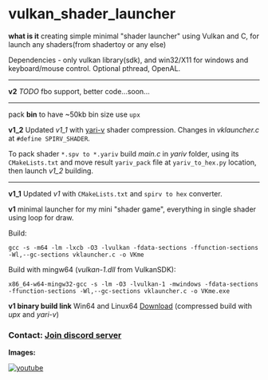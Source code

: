 # vulkan_shader_launcher

**what is it** creating simple minimal "shader launcher" using Vulkan and C, for launch any shaders(from shadertoy or any else)

Dependencies - only vulkan library(sdk), and win32/X11 for windows and keyboard/mouse control. Optional pthread, OpenAL.

___

**v2** *TODO* fbo support, better code...soon...
___

pack **bin** to have ~50kb bin size use `upx`

**v1_2** Updated *v1_1* with [yari-v](https://github.com/sheredom/yari-v) shader compression. Changes in *vklauncher.c* at `#define SPIRV_SHADER`.

To pack shader `*.spv to *.yariv` build *main.c* in *yariv* folder, using its `CMakeLists.txt` and move  result `yariv_pack` file at `yariv_to_hex.py` location, then launch *v1_2* building.
___

**v1_1** Updated *v1* with `CMakeLists.txt` and `spirv to hex` converter. 

**v1** minimal launcher for my mini "shader game", everything in single shader using loop for draw. 

Build:
```
gcc -s -m64 -lm -lxcb -O3 -lvulkan -fdata-sections -ffunction-sections -Wl,--gc-sections vklauncher.c -o VKme
```
Build with mingw64 (*vulkan-1.dll* from VulkanSDK):
```
x86_64-w64-mingw32-gcc -s -lm -O3 -lvulkan-1 -mwindows -fdata-sections -ffunction-sections -Wl,--gc-sections vklauncher.c -o VKme.exe
```

**v1 binary build link** Win64 and Linux64 [Download](https://danilw.github.io/GLSL-howto/vulkan_sh_launcher/v1/v1.zip) (compressed build with *upx* and *yari-v*)

### Contact: [**Join discord server**](https://discord.gg/JKyqWgt)

**Images:** 

[![youtube](https://danilw.github.io/GLSL-howto/vulkan_sh_launcher/v1/v1yt.jpg)](https://youtu.be/5Wzj-GNAo6c)
